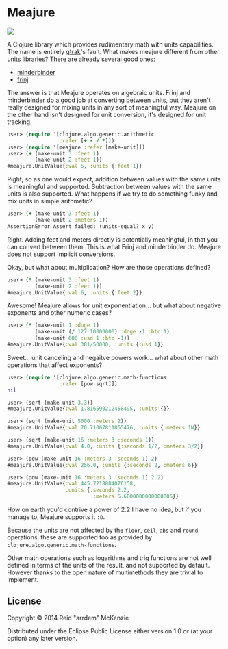 # Meajure

<a href="http://clojars.org/me.arrdem/meajure">
	<img src="http://clojars.org/me.arrdem/meajure/latest-version.svg" />
</a>

A Clojure library which provides rudimentary math with units
capabilities. The name is entirely [gtrak](http://github.com/gtrak)'s
fault. What makes meajure different from other units libraries?  There
are already several good ones:

 - [minderbinder](https://github.com/fogus/minderbinder)
 - [frinj](https://github.com/martintrojer/frinj/)

The answer is that Meajure operates on algebraic units. Frinj and
minderbinder do a good job at converting between units, but they
aren't really designed for mixing units in any sort of meaningful way.
Meajure on the other hand isn't designed for unit conversion, it's
designed for unit tracking.

```Clojure
user> (require '[clojure.algo.generic.arithmetic
                 :refer [+ - / *]])
user> (require '[meajure :refer [make-unit]])
user> (+ (make-unit 3 :feet 1)
         (make-unit 2 :feet 1))
#meajure.UnitValue{:val 5, :units {:feet 1}}
```

Right, so as one would expect, addition between values with the same
units is meaningful and supported. Subtraction between values with the
same units is also supported. What happens if we try to do something
funky and mix units in simple arithmetic?

```Clojure
user> (+ (make-unit 3 :feet 1)
         (make-unit 2 :meters 1))
AssertionError Assert failed: (units-equal? x y)
```

Right. Adding feet and meters directly is potentially meaningful, in
that you can convert between them. This is what Frinj and minderbinder
do. Meajure does not support implicit conversions.


Okay, but what about multiplication? How are those operations defined?

```Clojure
user> (* (make-unit 3 :feet 1)
         (make-unit 2 :feet 1))
#meajure.UnitValue{:val 6, :units {:feet 2}}
```

Awesome! Meajure allows for unit exponentiation... but what about
negative exponents and other numeric cases?

```Clojure
user> (* (make-unit 1 :doge 1)
         (make-unit (/ 127 10000000) :doge -1 :btc 1)
         (make-unit 600 :usd 1 :btc -1))
#meajure.UnitValue{:val 381/50000, :units {:usd 1}}
```

Sweet... unit canceling and negaitve powers work... what about other
math operations that affect exponents?

```Clojure
user> (require '[clojure.algo.generic.math-functions
                 :refer [pow sqrt]])
nil

user> (sqrt (make-unit 3.3))
#meajure.UnitValue{:val 1.816590212458495, :units {}}

user> (sqrt (make-unit 5000 :meters 2))
#meajure.UnitValue{:val 70.71067811865476, :units {:meters 1N}}

user> (sqrt (make-unit 16 :meters 3 :seconds 1))
#meajure.UnitValue{:val 4.0, :units {:seconds 1/2, :meters 3/2}}
```

```Clojure
user> (pow (make-unit 16 :meters 3 :seconds 1) 2)
#meajure.UnitValue{:val 256.0, :units {:seconds 2, :meters 6}}

user> (pow (make-unit 16 :meters 3 :seconds 1) 2.2)
#meajure.UnitValue{:val 445.7218884076158,
                   :units {:seconds 2.2,
				            :meters 6.6000000000000005}}
```

How on earth you'd contrive a power of 2.2 I have no idea, but if you
manage to, Meajure supports it `:D`.

Because the units are not affected by the `floor`, `ceil`, `abs` and
`round` operations, these are supported too as provided by
`clojure.algo.generic.math-functions`.

Other math operations such as logarithms and trig functions are not
well defined in terms of the units of the result, and not supported by
default. However thanks to the open nature of multimethods they are
trivial to implement.

## License

Copyright © 2014 Reid "arrdem" McKenzie

Distributed under the Eclipse Public License either version 1.0 or (at
your option) any later version.
